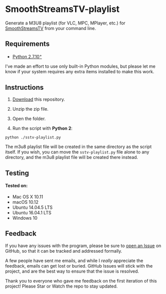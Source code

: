 # SmoothStreamsTV-playlist
Generate a M3U8 playlist (for VLC, MPC, MPlayer, etc.) for [SmoothStreamsTV](http://smoothstreams.tv/) from your command line.


## Requirements

* [Python 2.7.10<sup>+<sup>](https://www.python.org/download/releases/2.7/)

I've made an effort to use only built-in Python modules, but please let me know if your system requires any extra items installed to make this work.


## Instructions

1. [Download](https://github.com/stvhwrd/SmoothStreamsTV-playlist/archive/master.zip) this repository.

2. Unzip the zip file.

3. Open the folder.

4. Run the script with **Python 2**:

`python ./sstv-playlist.py`

The m3u8 playlist file will be created in the same directory as the script itself.
If you wish, you can move the `sstv-playlist.py` file alone to any directory, and the m3u8 playlist file will be created there instead.


## Testing

#### Tested on: 
* Mac OS X 10.11
* macOS 10.12
* Ubuntu 14.04.5 LTS
* Ubuntu 16.04.1 LTS
* Windows 10


## Feedback

If you have any issues with the program, please be sure to [open an Issue](https://github.com/stvhwrd/SmoothStreamsTV-playlist/issues/new) on GitHub, so that it can be tracked and addressed formally.

A few people have sent me emails, and while I *really* appreciate the feedback, emails can get lost or buried.
GitHub Issues will stick with the project, and are the best way to ensure that the issue is resolved.

Thank you to everyone who gave me feedback on the first iteration of this project!  Please Star or Watch the repo to stay updated.
